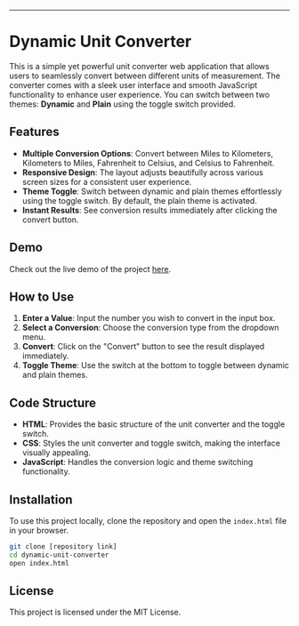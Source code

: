 ---
# Dynamic Unit Converter

This is a simple yet powerful unit converter web application that allows users to seamlessly convert between different units of measurement. The converter comes with a sleek user interface and smooth JavaScript functionality to enhance user experience. You can switch between two themes: **Dynamic** and **Plain** using the toggle switch provided.

## Features

- **Multiple Conversion Options**: Convert between Miles to Kilometers, Kilometers to Miles, Fahrenheit to Celsius, and Celsius to Fahrenheit.
- **Responsive Design**: The layout adjusts beautifully across various screen sizes for a consistent user experience.
- **Theme Toggle**: Switch between dynamic and plain themes effortlessly using the toggle switch. By default, the plain theme is activated.
- **Instant Results**: See conversion results immediately after clicking the convert button.

## Demo

Check out the live demo of the project [here](https://gue4o4.mimo.run/index.html).

## How to Use

1. **Enter a Value**: Input the number you wish to convert in the input box.
2. **Select a Conversion**: Choose the conversion type from the dropdown menu.
3. **Convert**: Click on the "Convert" button to see the result displayed immediately.
4. **Toggle Theme**: Use the switch at the bottom to toggle between dynamic and plain themes.

## Code Structure

- **HTML**: Provides the basic structure of the unit converter and the toggle switch.
- **CSS**: Styles the unit converter and toggle switch, making the interface visually appealing.
- **JavaScript**: Handles the conversion logic and theme switching functionality.

## Installation

To use this project locally, clone the repository and open the `index.html` file in your browser.

```bash
git clone [repository link]
cd dynamic-unit-converter
open index.html
```

## License

This project is licensed under the MIT License.
